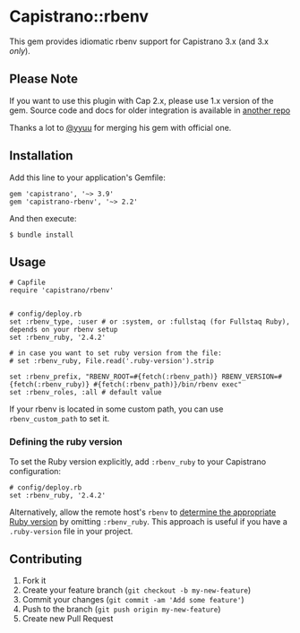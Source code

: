 # Capistrano::rbenv

This gem provides idiomatic rbenv support for Capistrano 3.x (and 3.x
*only*).

## Please Note

If you want to use this plugin with Cap 2.x, please use 1.x version of the gem.
Source code and docs for older integration is available in [another repo](https://github.com/yyuu/capistrano-rbenv)

Thanks a lot to [@yyuu](https://github.com/yyuu) for merging his gem with official one.

## Installation

Add this line to your application's Gemfile:

    gem 'capistrano', '~> 3.9'
    gem 'capistrano-rbenv', '~> 2.2'

And then execute:

    $ bundle install

## Usage

    # Capfile
    require 'capistrano/rbenv'


    # config/deploy.rb
    set :rbenv_type, :user # or :system, or :fullstaq (for Fullstaq Ruby), depends on your rbenv setup
    set :rbenv_ruby, '2.4.2'

    # in case you want to set ruby version from the file:
    # set :rbenv_ruby, File.read('.ruby-version').strip

    set :rbenv_prefix, "RBENV_ROOT=#{fetch(:rbenv_path)} RBENV_VERSION=#{fetch(:rbenv_ruby)} #{fetch(:rbenv_path)}/bin/rbenv exec"
    set :rbenv_roles, :all # default value

If your rbenv is located in some custom path, you can use `rbenv_custom_path` to set it.

### Defining the ruby version

To set the Ruby version explicitly, add `:rbenv_ruby` to your Capistrano configuration:

    # config/deploy.rb
    set :rbenv_ruby, '2.4.2'

Alternatively, allow the remote host's `rbenv` to [determine the appropriate Ruby version](https://github.com/rbenv/rbenv#choosing-the-ruby-version) by omitting `:rbenv_ruby`. This approach is useful if you have a `.ruby-version` file in your project.

## Contributing

1. Fork it
2. Create your feature branch (`git checkout -b my-new-feature`)
3. Commit your changes (`git commit -am 'Add some feature'`)
4. Push to the branch (`git push origin my-new-feature`)
5. Create new Pull Request
